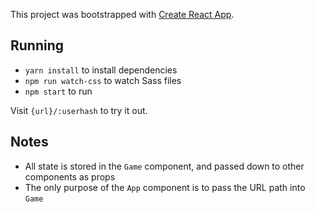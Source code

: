 This project was bootstrapped with [Create React App](https://github.com/facebookincubator/create-react-app).

## Running
* `yarn install` to install dependencies
* `npm run watch-css` to watch Sass files
* `npm start` to run

Visit `{url}/:userhash` to try it out.

## Notes
* All state is stored in the `Game` component, and passed down to other
  components as props
* The only purpose of the `App` component is to pass the URL path into `Game`